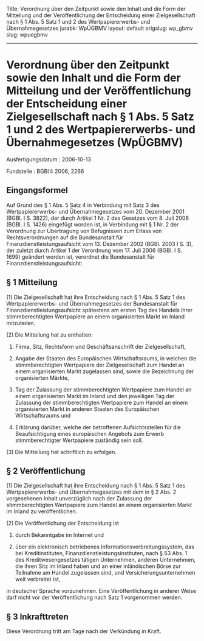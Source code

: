 Title: Verordnung über den Zeitpunkt sowie den Inhalt und die Form der Mitteilung
  und der Veröffentlichung der Entscheidung einer Zielgesellschaft nach § 1 Abs. 5
  Satz 1 und 2 des Wertpapiererwerbs- und Übernahmegesetzes
jurabk: WpÜGBMV
layout: default
origslug: wp_gbmv
slug: wpuegbmv

---

# Verordnung über den Zeitpunkt sowie den Inhalt und die Form der Mitteilung und der Veröffentlichung der Entscheidung einer Zielgesellschaft nach § 1 Abs. 5 Satz 1 und 2 des Wertpapiererwerbs- und Übernahmegesetzes (WpÜGBMV)

Ausfertigungsdatum
:   2006-10-13

Fundstelle
:   BGBl I: 2006, 2266



## Eingangsformel

Auf Grund des § 1 Abs. 5 Satz 4 in Verbindung mit Satz 3 des
Wertpapiererwerbs- und Übernahmegesetzes vom 20. Dezember 2001 (BGBl.
I S. 3822), der durch Artikel 1 Nr. 2 des Gesetzes vom 8. Juli 2006
(BGBl. I S. 1426) eingefügt worden ist, in Verbindung mit § 1 Nr. 2
der Verordnung zur Übertragung von Befugnissen zum Erlass von
Rechtsverordnungen auf die Bundesanstalt für
Finanzdienstleistungsaufsicht vom 13. Dezember 2002 (BGBl. 2003 I S.
3), der zuletzt durch Artikel 1 der Verordnung vom 17. Juli 2006
(BGBl. I S. 1699) geändert worden ist, verordnet die Bundesanstalt für
Finanzdienstleistungsaufsicht:


## § 1 Mitteilung

(1) Die Zielgesellschaft hat ihre Entscheidung nach § 1 Abs. 5 Satz 1
des Wertpapiererwerbs- und Übernahmegesetzes der Bundesanstalt für
Finanzdienstleistungsaufsicht spätestens am ersten Tag des Handels
ihrer stimmberechtigten Wertpapiere an einem organisierten Markt im
Inland mitzuteilen.

(2) Die Mitteilung hat zu enthalten:

1.  Firma, Sitz, Rechtsform und Geschäftsanschrift der Zielgesellschaft,


2.  Angabe der Staaten des Europäischen Wirtschaftsraums, in welchen die
    stimmberechtigten Wertpapiere der Zielgesellschaft zum Handel an einem
    organisierten Markt zugelassen sind, sowie die Bezeichnung der
    organisierten Märkte,


3.  Tag der Zulassung der stimmberechtigten Wertpapiere zum Handel an
    einem organisierten Markt im Inland und den jeweiligen Tag der
    Zulassung der stimmberechtigten Wertpapiere zum Handel an einem
    organisierten Markt in anderen Staaten des Europäischen
    Wirtschaftsraums und


4.  Erklärung darüber, welche der betroffenen Aufsichtsstellen für die
    Beaufsichtigung eines europäischen Angebots zum Erwerb
    stimmberechtigter Wertpapiere zuständig sein soll.




(3) Die Mitteilung hat schriftlich zu erfolgen.


## § 2 Veröffentlichung

(1) Die Zielgesellschaft hat ihre Entscheidung nach § 1 Abs. 5 Satz 1
des Wertpapiererwerbs- und Übernahmegesetzes mit dem in § 2 Abs. 2
vorgesehenen Inhalt unverzüglich nach der Zulassung der
stimmberechtigten Wertpapiere zum Handel an einem organisierten Markt
im Inland zu veröffentlichen.

(2) Die Veröffentlichung der Entscheidung ist

1.  durch Bekanntgabe im Internet und


2.  über ein elektronisch betriebenes Informationsverbreitungssystem, das
    bei Kreditinstituten, Finanzdienstleistungsinstituten, nach § 53 Abs.
    1 des Kreditwesengesetzes tätigen Unternehmen, anderen Unternehmen,
    die ihren Sitz im Inland haben und an einer inländischen Börse zur
    Teilnahme am Handel zugelassen sind, und Versicherungsunternehmen weit
    verbreitet ist,



in deutscher Sprache vorzunehmen. Eine Veröffentlichung in anderer
Weise darf nicht vor der Veröffentlichung nach Satz 1 vorgenommen
werden.


## § 3 Inkrafttreten

Diese Verordnung tritt am Tage nach der Verkündung in Kraft.

